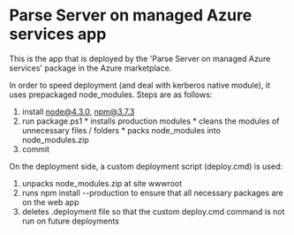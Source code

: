 # Parse Server on managed Azure services app

This is the app that is deployed by the 'Parse Server on managed Azure services' package in the Azure marketplace.

In order to speed deployment (and deal with kerberos native module), it uses prepackaged node_modules.  Steps are as follows:
  1. install node@4.3.0, npm@3.7.3
  2. run package.ps1
    * installs production modules
    * cleans the modules of unnecessary files / folders
    * packs node_modules into node_modules.zip
  3. commit
  
On the deployment side, a custom deployment script (deploy.cmd) is used:
  1. unpacks node_modules.zip at site wwwroot
  2. runs npm install --production to ensure that all necessary packages are on the web app
  3. deletes .deployment file so that the custom deploy.cmd command is not run on future deployments



